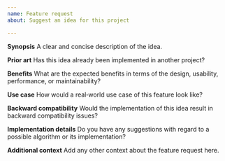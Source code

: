```yaml
---
name: Feature request
about: Suggest an idea for this project

---
```


**Synopsis**
A clear and concise description of the idea.

**Prior art**
Has this idea already been implemented in another project?

**Benefits**
What are the expected benefits in terms of the design, usability, performance, or maintainability?

**Use case**
How would a real‑world use case of this feature look like?

**Backward compatibility**
Would the implementation of this idea result in backward compatibility issues?

**Implementation details**
Do you have any suggestions with regard to a possible algorithm or its implementation?

**Additional context**
Add any other context about the feature request here.
